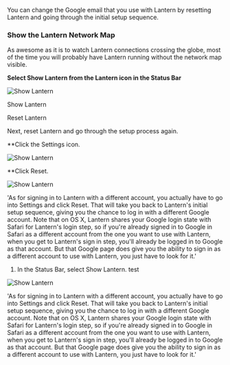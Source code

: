You can change the Google email that you use with Lantern by resetting Lantern and going through the initial setup sequence.

### Show the Lantern Network Map

As awesome as it is to watch Lantern connections crossing the globe, most of the time you will probably have Lantern running without the network map visible.

**Select Show Lantern from the Lantern icon in the Status Bar**

![Show Lantern](https://dl.dropboxusercontent.com/u/253631/Show_Lantern.png)

Show Lantern

Reset Lantern

Next, reset Lantern and go through the setup process again.

**Click the Settings icon.

![Show Lantern](https://dl.dropboxusercontent.com/u/253631/Lantern_Settings_Icon.png)

**Click Reset.

![Show Lantern](https://dl.dropboxusercontent.com/u/253631/Lantern_Settings_Icon.png)

'As for signing in to Lantern with a different account, you actually have to go into Settings and click Reset. That will take you back to Lantern's initial setup sequence, giving you the chance to log in with a different Google account. Note that on OS X, Lantern shares your Google login state with Safari for Lantern's login step, so if you're already signed in to Google in Safari as a different account from the one you want to use with Lantern, when you get to Lantern's sign in step, you'll already be logged in to Google as that account. But that Google page does give you the ability to sign in as a different account to use with Lantern, you just have to look for it.'

1. In the Status Bar, select Show Lantern.
   test

![Show Lantern](https://dl.dropboxusercontent.com/u/253631/Show_Lantern.png)

'As for signing in to Lantern with a different account, you actually have to go into Settings and click Reset. That will take you back to Lantern's initial setup sequence, giving you the chance to log in with a different Google account. Note that on OS X, Lantern shares your Google login state with Safari for Lantern's login step, so if you're already signed in to Google in Safari as a different account from the one you want to use with Lantern, when you get to Lantern's sign in step, you'll already be logged in to Google as that account. But that Google page does give you the ability to sign in as a different account to use with Lantern, you just have to look for it.'